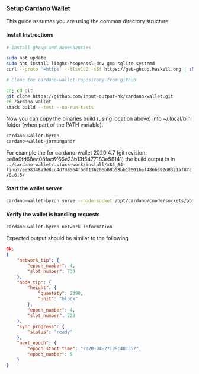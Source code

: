 ### Setup Cardano Wallet

This guide assumes you are using the common directory structure.

#### Install Instructions

``` bash
# Install ghcup and dependencies

sudo apt update
sudo apt install libghc-hsopenssl-dev gmp sqlite systemd
curl --proto '=https' --tlsv1.2 -sSf https://get-ghcup.haskell.org | sh

# Clone the cardano-wallet repository from github

cd; cd git
git clone https://github.com/input-output-hk/cardano-wallet.git
cd cardano-wallet
stack build --test --no-run-tests
```

Now you can copy the binaries build (using location above) into ~/.local/bin folder (when part of the PATH variable).
```bash
cardano-wallet-byron
cardano-wallet-jormungandr
```
For example the for cardano-wallet 2020.4.7 (git revision: ce8a9fd68ec08fac6f66e23b13f5477183e58141) the build output is in
`../cardano-wallet/.stack-work/install/x86_64-linux/ee58348a9d8cc4d7d8564fb6f136266b08b58bb18601bef486b392d8321af87c/8.6.5/`

#### Start the wallet server
```bash
cardano-wallet-byron serve --node-socket /opt/cardano/cnode/sockets/pbft_node.socket --testnet /opt/cardano/cnode/files/genesis.json --database /opt/cardano/cnode/priv/wallet
```

#### Verify the wallet is handling requests
```bash
cardano-wallet-byron network information
```
Expected output should be similar to the following
```json
Ok.
{
    "network_tip": {
        "epoch_number": 4,
        "slot_number": 730
    },
    "node_tip": {
        "height": {
            "quantity": 2390,
            "unit": "block"
        },
        "epoch_number": 4,
        "slot_number": 728
    },
    "sync_progress": {
        "status": "ready"
    },
    "next_epoch": {
        "epoch_start_time": "2020-04-27T09:48:35Z",
        "epoch_number": 5
    }
}
```
